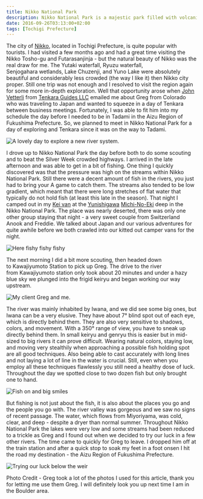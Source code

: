 ```yaml
---
title: Nikko National Park
description: Nikko National Park is a majestic park filled with volcanic mountains, waterfalls, lakes, and streams. A wonderful spot for tenkara fly fishing...
date: 2016-09-26T03:13:00+02:00
tags: [Tochigi Prefecture]
---
```

<div class=“text-lg m-2”>
<p class="mb-2">The city of <a href="https://www.fallfishtenkara.com/nikko/" target="_blank" rel="noopener noreferrer" class="text-red-500 hover:bg-red-500 hover:text-white">Nikko</a>, located in Tochigi Prefecture, is quite popular with tourists. I had visited a few months ago and had a great time visiting the Nikko Tosho-gu and Futarasanjinja - but the natural beauty of Nikko was the real draw for me. The Yutaki waterfall, Ryuzu waterfall, Senjogahara wetlands, Lake Chuzenji, and Yuno Lake were absolutely beautiful and considerably less crowded (the way I like it) then Nikko city proper. Still one trip was not enough and I resolved to visit the region again for some more in-depth exploration. Well that opportunity arose when <a href="https://tenkaraguides.com/guides/" target="_blank" rel="noopener noreferrer" class="text-red-500 hover:bg-red-500 hover:text-white">John Vetterli</a> from <a href="https://tenkaraguides.com" target="_blank" rel="noopener noreferrer" class="text-red-500 hover:bg-red-500 hover:text-white">Tenkara Guides LLC</a> emailed me about Greg from Colorado who was traveling to Japan and wanted to squeeze in a day of Tenkara between business meetings. Fortunately, I was able to fit him into my schedule the day before I needed to be in Tadami in the Aizu Region of Fukushima Prefecture. So, we planned to meet in Nikko National Park for a day of exploring and Tenkara since it was on the way to Tadami.</p>

<img class="w-8/12 rounded-lg shadow-lg mx-auto" src="https://fallfish-tenkara-images.s3-us-west-1.amazonaws.com/FfT+-+Nikko+National+Park/nikko+national+park-tochigi+prefecture-tenkara-iwana-yamame-kebari-fly+fishing-nice+day.JPG" alt="A lovely day to explore a new river system." />

<p class="mt-2 mb-2">I drove up to Nikko National Park the day before both to do some scouting and to beat the Silver Week crowded highways. I arrived in the late afternoon and was able to get in a bit of fishing. One thing I quickly discovered was that the pressure was high on the streams within Nikko National Park. Still there were a decent amount of fish in the rivers, you just had to bring your A game to catch them. The streams also tended to be low gradient, which meant that there were long stretches of flat water that typically do not hold fish (at least this late in the season). That night I camped out in my <a href="https://www.fallfishtenkara.com/custom-camper-van/" target="_blank" rel="noopener noreferrer" class="text-red-500 hover:bg-red-500 hover:text-white">Kei van</a> at the <a href="https://www.michi-no-eki.jp/michinoeki/tochigi/yunishigawa/?language=1" target="_blank" rel="noopener noreferrer" class="text-red-500 hover:bg-red-500 hover:text-white">Yunishigawa</a> <a href="https://www.fallfishtenkara.com/michi-no-eki/" target="_blank" rel="noopener noreferrer" class="text-red-500 hover:bg-red-500 hover:text-white">Michi-No-Eki</a> deep in the Nikko National Park. The place was nearly deserted, there was only one other group staying that night - a very sweet couple from Switzerland Anook and Freddie. We talked about Japan and our various adventures for quite awhile before we both crawled into our kitted out camper vans for the night.</p>

<img class="w-8/12 rounded-lg shadow-lg mx-auto" src="https://fallfish-tenkara-images.s3-us-west-1.amazonaws.com/FfT+-+Nikko+National+Park/nikko+national+park-tochigi+prefecture-tenkara-iwana-yamame-kebari-fly+fishing-stalking.jpg" alt="Here fishy fishy fishy" />

<p class="mt-2 mb-2">The next morning I did a bit more scouting, then headed down to Kawajiyumoto Station to pick up Greg. The drive to the river from Kawajiyumoto station only took about 20 minutes and under a hazy blue sky we plunged into the frigid keiryu and began working our way upstream.</p>

<img class="w-8/12 rounded-lg shadow-lg mx-auto" src="https://fallfish-tenkara-images.s3-us-west-1.amazonaws.com/FfT+-+Nikko+National+Park/nikko+national+park-tochigi+prefecture-tenkara-iwana-yamame-kebari-fly+fishing-greg+and+isaac.JPG" alt="My client Greg and me." />

<p class="mt-2 mb-2">The river was mainly inhabited by Iwana, and we did see some big ones, but Iwana can be a very elusive. They have about 7° blind spot out of each eye, which is directly behind them. They are also very sensitive to shadows, colors, and movement. With a 350° range of view, you have to sneak up directly behind them. In small keiryu and genryu this is easier but in mid-sized to big rivers it can prove difficult. Wearing natural colors, staying low, and moving very stealthily when approaching a possible fish holding spot are all good techniques. Also being able to cast accurately with long lines and not laying a lot of line in the water is crucial. Still, even when you employ all these techniques flawlessly you still need a healthy dose of luck. Throughout the day we spotted close to two dozen fish but only brought one to hand.</p>

<img class="w-8/12 rounded-lg shadow-lg mx-auto" src="https://fallfish-tenkara-images.s3-us-west-1.amazonaws.com/FfT+-+Nikko+National+Park/nikko+national+park-tochigi+prefecture-tenkara-iwana-yamame-kebari-fly+fishing-fish+on.JPG" alt="Fish on and big smiles" />

<p class="mt-2 mb-2">But fishing is not just about the fish, it is also about the places you go and the people you go with. The river valley was gorgeous and we saw no signs of recent passage. The water, which flows from Miyoriyama, was cold, clear, and deep - despite a dryer than normal summer. Throughout Nikko National Park the lakes were very low and some streams had been reduced to a trickle as Greg and I found out when we decided to try our luck in a few other rivers. The time came to quickly for Greg to leave. I dropped him off at the train station and after a quick stop to soak my feet in a foot onsen I hit the road my destination - the Aizu Region of Fukushima Prefecture.</p>

<div class="w-8/12 mx-auto">
<img class="rounded-lg shadow-lg" src="https://fallfish-tenkara-images.s3-us-west-1.amazonaws.com/FfT+-+Nikko+National+Park/nikko+national+park-tochigi+prefecture-tenkara-iwana-yamame-kebari-fly+fishing-weir.jpg" alt="Trying our luck below the weir" />
<p class="italic text-center">Photo Credit - Greg took a lot of the photos I used for this article, thank you for letting me use them Greg. I will definitely look you up next time I am in the Boulder area.</p>
</div>
</div>